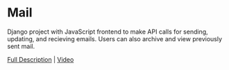 # Mail
 
Django project with JavaScript frontend to make API calls for sending, updating, and recieving emails.  Users can also archive and view previously sent mail.

[Full Description](https://cs50.harvard.edu/web/2020/projects/3/mail/) | [Video](https://www.youtube.com/watch?v=kYSGqi64zz0)
